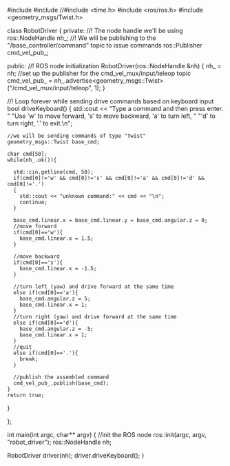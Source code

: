 #include <iostream>
#include <cstdlib>
//#include <time.h>
#include <ros/ros.h>
#include <geometry_msgs/Twist.h>

class RobotDriver
{
private:
  //! The node handle we'll be using
  ros::NodeHandle nh_;
  //! We will be publishing to the "/base_controller/command" topic to issue commands
  ros::Publisher cmd_vel_pub_;

public:
  //! ROS node initialization
  RobotDriver(ros::NodeHandle &nh)
  {
    nh_ = nh;
    //set up the publisher for the cmd_vel_mux/input/teleop topic
    cmd_vel_pub_ = nh_.advertise<geometry_msgs::Twist>("/cmd_vel_mux/input/teleop", 1);
  }

  //! Loop forever while sending drive commands based on keyboard input
  bool driveKeyboard()
  {
    std::cout << "Type a command and then press enter.  "
      "Use 'w' to move forward, 's' to move backward, 'a' to turn left, "
      "'d' to turn right, '.' to exit.\n";

    //we will be sending commands of type "twist"
    geometry_msgs::Twist base_cmd;

    char cmd[50];
    while(nh_.ok()){

      std::cin.getline(cmd, 50);
      if(cmd[0]!='w' && cmd[0]!='s' && cmd[0]!='a' && cmd[0]!='d' && cmd[0]!='.')
      {
        std::cout << "unknown command:" << cmd << "\n";
        continue;
      }

      base_cmd.linear.x = base_cmd.linear.y = base_cmd.angular.z = 0;   
      //move forward
      if(cmd[0]=='w'){
        base_cmd.linear.x = 1.5;
      }
      
      //move backward
      if(cmd[0]=='s'){
        base_cmd.linear.x = -1.5;
      } 

      //turn left (yaw) and drive forward at the same time
      else if(cmd[0]=='a'){
        base_cmd.angular.z = 5;
        base_cmd.linear.x = 1;
      } 
      //turn right (yaw) and drive forward at the same time
      else if(cmd[0]=='d'){
        base_cmd.angular.z = -5;
        base_cmd.linear.x = 1;
      } 
      //quit
      else if(cmd[0]=='.'){
        break;
      }

      //publish the assembled command
      cmd_vel_pub_.publish(base_cmd);
    }
    return true;
  }

};

int main(int argc, char** argv)
{
  //init the ROS node
  ros::init(argc, argv, "robot_driver");
  ros::NodeHandle nh;

  RobotDriver driver(nh);
  driver.driveKeyboard();
}
